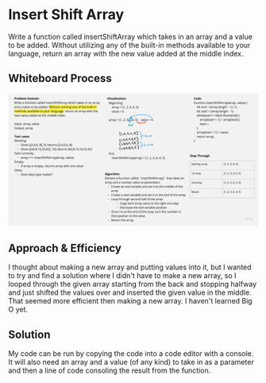 # Insert Shift Array

Write a function called insertShiftArray which takes in an array and a value to be added. Without utilizing any of the built-in methods available to your language, return an array with the new value added at the middle index.

## Whiteboard Process

![Code Challenge 2](code-challenge-2.jpg)

## Approach & Efficiency

I thought about making a new array and putting values into it, but I wanted to try and find a solution where I didn't have to make a new array, so I looped through the given array starting from the back and stopping halfway and just shifted the values over and inserted the given value in the middle. That seemed more efficient then making a new array. I haven't learned Big O yet.

## Solution

My code can be run by copying the code into a code editor with a console. It will also need an array and a value (of any kind) to take in as a parameter and then a line of code consoling the result from the function.
